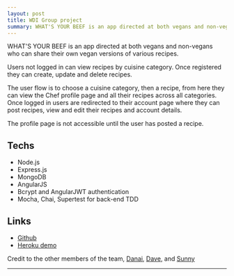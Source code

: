 ```yaml
---
layout: post
title: WDI Group project
summary: WHAT'S YOUR BEEF is an app directed at both vegans and non-vegans who can share their own vegan versions of various recipes.
---
```


WHAT'S YOUR BEEF is an app directed at both vegans and non-vegans who can share their own vegan versions of various recipes.

Users not logged in can view recipes by cuisine category. Once registered they can create, update and delete recipes.

The user flow is to choose a cuisine category, then a recipe, from here they can view the Chef profile page and all their recipes across all categories.
Once logged in users are redirected to their account page where they can post recipes, view and edit their recipes and account details.

The profile page is not accessible until the user has posted a recipe.

## Techs
- Node.js
- Express.js
- MongoDB
- AngularJS
- Bcrypt and AngularJWT authentication
- Mocha, Chai, Supertest for back-end TDD


## Links
- [Github](https://github.com/Sunnyg23/wdi-group-project)
- [Heroku demo](https://veganchef-lboyle.herokuapp.com)

Credit to the other members of the team, [Danai](https://github.com/danainanou), [Dave](https://github.com/DaveMitten), and [Sunny](https://github.com/Sunnyg23)

***
